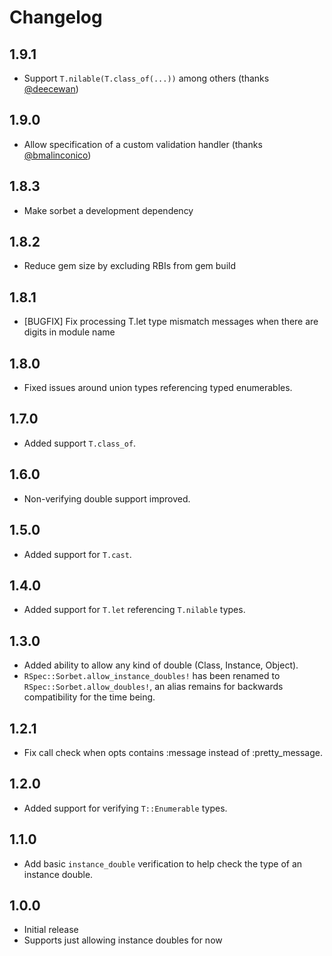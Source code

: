 # Changelog

## 1.9.1

- Support `T.nilable(T.class_of(...))` among others (thanks [@deecewan](https://github.com/deecewan))

## 1.9.0

- Allow specification of a custom validation handler (thanks [@bmalinconico](https://github.com/bmalinconico))

## 1.8.3

- Make sorbet a development dependency

## 1.8.2

- Reduce gem size by excluding RBIs from gem build

## 1.8.1

- [BUGFIX] Fix processing T.let type mismatch messages when there are digits in module name

## 1.8.0

- Fixed issues around union types referencing typed enumerables.

## 1.7.0

- Added support `T.class_of`.

## 1.6.0

- Non-verifying double support improved.

## 1.5.0

- Added support for `T.cast`.

## 1.4.0

- Added support for `T.let` referencing `T.nilable` types.

## 1.3.0

- Added ability to allow any kind of double (Class, Instance, Object).
- `RSpec::Sorbet.allow_instance_doubles!` has been renamed to `RSpec::Sorbet.allow_doubles!`, an alias remains for backwards compatibility for the time being.

## 1.2.1

- Fix call check when opts contains :message instead of :pretty_message.

## 1.2.0

- Added support for verifying `T::Enumerable` types.

## 1.1.0

- Add basic `instance_double` verification to help check the type of an instance double.

## 1.0.0

- Initial release
- Supports just allowing instance doubles for now
